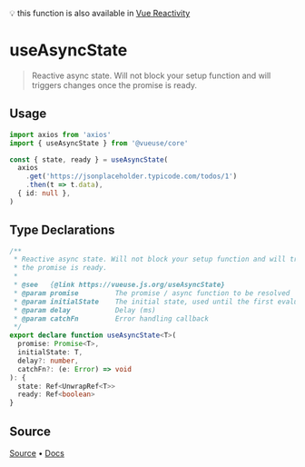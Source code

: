 <!--DEMO_STARTS--><!--DEMO_ENDS-->

<!--HEAD_STARTS-->
💡 this function is also available in [Vue Reactivity](https://github.com/vue-reactivity/use)


<!--HEAD_ENDS-->


# useAsyncState

> Reactive async state. Will not block your setup function and will triggers changes once the promise is ready.

## Usage

```ts
import axios from 'axios'
import { useAsyncState } from '@vueuse/core'

const { state, ready } = useAsyncState(
  axios
    .get('https://jsonplaceholder.typicode.com/todos/1')
    .then(t => t.data),
  { id: null },
)
```


<!--FOOTER_STARTS-->
## Type Declarations

```typescript
/**
 * Reactive async state. Will not block your setup function and will triggers changes once
 * the promise is ready.
 *
 * @see   {@link https://vueuse.js.org/useAsyncState}
 * @param promise         The promise / async function to be resolved
 * @param initialState    The initial state, used until the first evaluation finishes
 * @param delay           Delay (ms)
 * @param catchFn         Error handling callback
 */
export declare function useAsyncState<T>(
  promise: Promise<T>,
  initialState: T,
  delay?: number,
  catchFn?: (e: Error) => void
): {
  state: Ref<UnwrapRef<T>>
  ready: Ref<boolean>
}
```

## Source

[Source](https://github.com/antfu/vueuse/blob/master/packages/core/useAsyncState/index.ts) • [Docs](https://github.com/antfu/vueuse/blob/master/packages/core/useAsyncState/index.md)


<!--FOOTER_ENDS-->